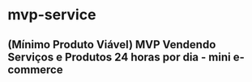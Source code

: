 # mvp-service
 ## (****Mínimo Produto Viável****) MVP  Vendendo Serviços e Produtos 24 horas por dia   -  mini e-commerce
